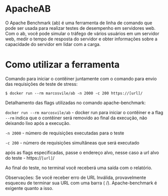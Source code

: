 # ApacheAB
O Apache Benchmark (ab) é uma ferramenta de linha de comando que pode ser usada para realizar testes de desempenho em servidores web. Com o ab, você pode simular o tráfego de vários usuários em um servidor web, medir o tempo de resposta do servidor e obter informações sobre a capacidade do servidor em lidar com a carga.

# Como utilizar a ferramenta

Comando para iniciar o contêiner juntamente com o comando para envio das requisições de teste de stress:
```
$ docker run --rm marcosvile/ab -n 2000 -c 200 https://[url]/
```

Detalhamento das flags utilizadas no comando apache-benchmark:

`docker run --rm marcosvile/ab` - docker run para iniciar o contêiner e a flag `--rm` indica que o contêiner será removido ao final da execução, não deixando lixo após a execução.

`-n 2000` - número de requisições executadas para o teste

`-c 200` - número de requisições simultâneas que será executado

após as flags especificadas, passe o endereço alvo, nesse caso a url alvo do teste - https://`[url]`/

Ao final do teste, no terminal você receberá uma saída com o relatório.

Observações:
Se você receber erro de URL Inválida, provavelmente esqueceu de terminar sua URL com uma barra ( /). Apache-benchmark é exigente quanto a isso.
